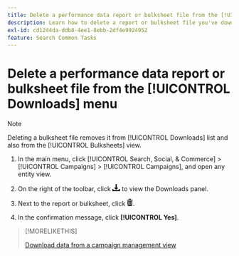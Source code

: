 ```yaml
---
title: Delete a performance data report or bulksheet file from the [!UICONTROL Downloads] menu
description: Learn how to delete a report or bulksheet file you've downloaded a campaign management view.
exl-id: cd1244da-ddb8-4ee1-8ebb-2df4e9924952
feature: Search Common Tasks
---
```

# Delete a performance data report or bulksheet file from the [!UICONTROL Downloads] menu

<!-- Add info about new UI -->

>[!NOTE]
>
>Deleting a bulksheet file removes it from [!UICONTROL Downloads] list and also from the [!UICONTROL Bulksheets] view.

1. In the main menu, click [!UICONTROL Search, Social, & Commerce] > [!UICONTROL Campaigns] > [!UICONTROL Campaigns], and open any entity view.

1. On the right of the toolbar, click ![Report Download](/help/search-social-commerce/assets/download.png "Report Download") to view the Downloads panel.

1. Next to the report or bulksheet, click ![Delete](/help/search-social-commerce/assets/delete.png "Delete").

1. In the confirmation message, click **[!UICONTROL Yes]**.
  
>[!MORELIKETHIS]
>
>[Download data from a campaign management view](/help/search-social-commerce/common-tasks/navigation-editing-selection/download.md)
